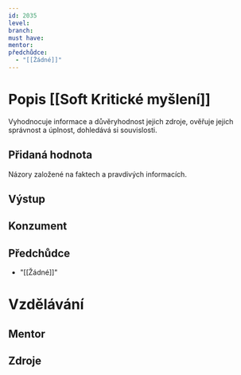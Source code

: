 ```yaml
---
id: 2035
level: 
branch: 
must have: 
mentor: 
předchůdce: 
  - "[[Žádné]]"
---
```



# Popis [[Soft Kritické myšlení]]
Vyhodnocuje informace a důvěryhodnost jejich zdroje, ověřuje jejich správnost a úplnost, dohledává si souvislosti.

## Přidaná hodnota
Názory založené na faktech a pravdivých informacích.

## Výstup


## Konzument


## Předchůdce

  - "[[Žádné]]"

# Vzdělávání


## Mentor


## Zdroje